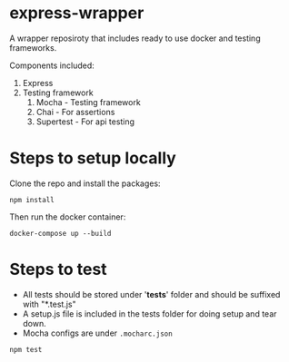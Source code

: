 # express-wrapper
A wrapper reposiroty that includes ready to use docker and testing frameworks.

Components included:
1. Express
2. Testing framework
   1. Mocha - Testing framework
   2. Chai - For assertions
   3. Supertest - For api testing

# Steps to setup locally

Clone the repo and install the packages:

```
npm install
```

Then run the docker container:

```
docker-compose up --build
```

# Steps to test
- All tests should be stored under '__tests__' folder and should be suffixed with "*.test.js"
- A setup.js file is included in the tests folder for doing setup and tear down.
- Mocha configs are under `.mocharc.json`

```
npm test
```